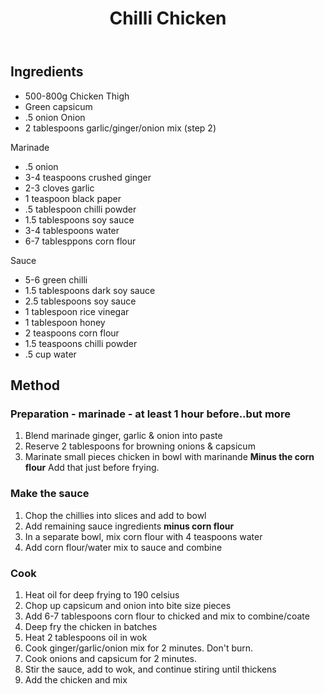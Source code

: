 ﻿---
backlinks:
- title: Recipes
  url: /sense/Recipes/recipes.html
title: Chilli Chicken
---
## Ingredients

- 500-800g Chicken Thigh
- Green capsicum
- .5 onion Onion
- 2 tablespoons garlic/ginger/onion mix (step 2)

Marinade

- .5 onion
- 3-4 teaspoons crushed ginger
- 2-3 cloves garlic
- 1 teaspoon black paper
- .5 tablespoon chilli powder
- 1.5 tablespoons soy sauce
- 3-4 tablespoons water
- 6-7 tablesppons corn flour

Sauce

- 5-6 green chilli
- 1.5 tablespoons dark soy sauce
- 2.5 tablespoons soy sauce
- 1 tablespoon rice vinegar
- 1 tablespoon honey
- 2 teaspoons corn flour
- 1.5 teaspoons chilli powder
- .5 cup water

## Method

### Preparation - marinade - at least 1 hour before..but more

1. Blend marinade ginger, garlic & onion into paste
2. Reserve 2 tablespoons for browning onions & capsicum
3. Marinate small pieces chicken in bowl with marinande
   **Minus the corn flour** Add that just before frying.

### Make the sauce

1. Chop the chillies into slices and add to bowl
2. Add remaining sauce ingredients **minus corn flour**
3. In a separate bowl, mix corn flour with 4 teaspoons water
4. Add corn flour/water mix to sauce and combine

### Cook

1. Heat oil for deep frying to 190 celsius
2. Chop up capsicum and onion into bite size pieces
3. Add 6-7 tablespoons corn flour to chicked and mix to combine/coate
4. Deep fry the chicken in batches
5. Heat 2 tablespoons oil in wok
6. Cook ginger/garlic/onion mix for 2 minutes. Don't burn.
7. Cook onions and capsicum for 2 minutes.
8. Stir the sauce, add to wok, and continue stiring until thickens
9. Add the chicken and mix